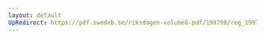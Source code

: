 ```yaml
---
layout: default
UpRedirect: https://pdf.swedeb.se/riksdagen-volumeG-pdf/199798/reg_199798/reg_199798_0529.pdf
---
```

